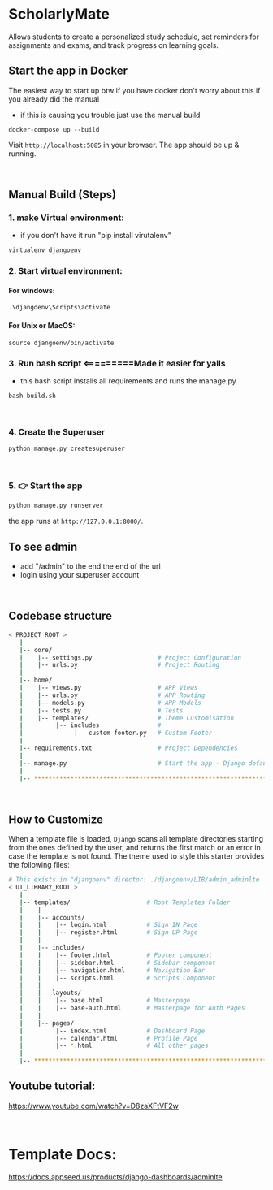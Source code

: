 # ScholarlyMate

Allows students to create a personalized study schedule, set reminders for assignments and exams, and track progress on learning goals.

## Start the app in Docker

The easiest way to start up btw if you have docker don't worry about this if you already did the manual

- if this is causing you trouble just use the manual build

```
docker-compose up --build
```

Visit `http://localhost:5085` in your browser. The app should be up & running.

<br />

## Manual Build (Steps)

### 1. make Virtual environment:

- if you don't have it run "pip install virutalenv"

```bash
virtualenv djangoenv
```

### 2. Start virtual environment:

#### For windows:

```
.\djangoenv\Scripts\activate
```

#### For Unix or MacOS:

```
source djangoenv/bin/activate
```

### 3. Run bash script <=========Made it easier for yalls

- this bash script installs all requirements and runs the manage.py

```
bash build.sh
```

<br />

### 4. Create the Superuser

```bash
python manage.py createsuperuser
```

<br />

### 5. 👉 Start the app

```bash
python manage.py runserver
```

the app runs at `http://127.0.0.1:8000/`.

## To see admin

- add "/admin" to the end the end of the url
- login using your superuser account

<br />

## Codebase structure

```bash
< PROJECT ROOT >
   |
   |-- core/
   |    |-- settings.py                  # Project Configuration
   |    |-- urls.py                      # Project Routing
   |
   |-- home/
   |    |-- views.py                     # APP Views
   |    |-- urls.py                      # APP Routing
   |    |-- models.py                    # APP Models
   |    |-- tests.py                     # Tests
   |    |-- templates/                   # Theme Customisation
   |         |-- includes                #
   |              |-- custom-footer.py   # Custom Footer
   |
   |-- requirements.txt                  # Project Dependencies
   |
   |-- manage.py                         # Start the app - Django default start script
   |
   |-- ************************************************************************
```

<br />

## How to Customize

When a template file is loaded, `Django` scans all template directories starting from the ones defined by the user, and returns the first match or an error in case the template is not found.
The theme used to style this starter provides the following files:

```bash
# This exists in "djangoenv" director: ./djangoenv/LIB/admin_adminlte
< UI_LIBRARY_ROOT >
   |
   |-- templates/                     # Root Templates Folder
   |    |
   |    |-- accounts/
   |    |    |-- login.html           # Sign IN Page
   |    |    |-- register.html        # Sign UP Page
   |    |
   |    |-- includes/
   |    |    |-- footer.html          # Footer component
   |    |    |-- sidebar.html         # Sidebar component
   |    |    |-- navigation.html      # Navigation Bar
   |    |    |-- scripts.html         # Scripts Component
   |    |
   |    |-- layouts/
   |    |    |-- base.html            # Masterpage
   |    |    |-- base-auth.html       # Masterpage for Auth Pages
   |    |
   |    |-- pages/
   |         |-- index.html           # Dashboard Page
   |         |-- calendar.html        # Profile Page
   |         |-- *.html               # All other pages
   |
   |-- ************************************************************************
```

## Youtube tutorial:

https://www.youtube.com/watch?v=D8zaXFtVF2w

<br />

# Template Docs:

https://docs.appseed.us/products/django-dashboards/adminlte
